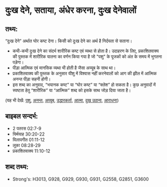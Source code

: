 # दुःख देने, सताया, अंधेर करना, दुःख देनेवालों #

## तथ्य: ##

“दुःख देने” अर्थात घोर कष्ट देना। किसी को दुःख देने का अर्थ है निर्दयता से सताना।

* कभी-कभी दुःख देने का संदर्भ शारीरिक कष्ट एवं व्यथा से होता है। उदाहरण के लिए, प्रकाशितवाक्य की पुस्तक में शारीरिक यातना का वर्णन किया गया है जो "पशु" के पूजकों को अंत के समय में भुगतना पड़ेगा।
* पीड़ा आत्मिक एवं मानसिक व्यथा भी होती है जैसा अय्यूब के साथ था।
* प्रकाशितवाक्य की पुस्तक के अनुसार यीशु में विश्वास नहीं करनेवालों को आग की झील में आत्मिक अनन्त पीड़ा सहनी होगी।
* इस शब्द का अनुवाद, “भयानक कष्ट” या “घोर कष्ट” या “क्लेश” हो सकता है। कुछ अनुवादों में स्पष्टता हेतु “शारीरिक” या “आत्मिक” शब्द को इसके साथ जोड़ दिया जाता है।

(यह भी देखें: [पशु](../beast.md), [अनन्त](../eternity.md), [अय्यूब](../job.md), [उद्धारकर्ता](../savior.md), [आत्मा](../spirit.md), [दुख उठाना](../suffer.md), [आराधना](../worship.md))

## बाइबल सन्दर्भ: ##

* 2 पतरस 02:7-9
* यिर्मयाह 30:20-22
* विलापगीत 01:11-12
* लूका 08:28-29
* प्रकाशितवाक्य 11:10-12

## शब्द तथ्य: ##

* Strong's: H3013, G928, G929, G930, G931, G2558, G2851, G3600
